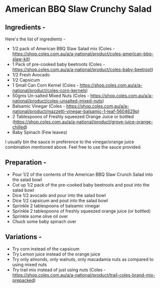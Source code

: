 
# American BBQ Slaw Crunchy Salad 

## Ingredients - 
Here's the list of ingredients - 

- 1/2 pack of American BBQ Slaw Salad mix (Coles - https://shop.coles.com.au/a/a-national/product/coles-american-bbq-slaw-kit)
- 1 Pack of pre-cooked baby beetroots (Coles - https://shop.coles.com.au/a/a-national/product/coles-baby-beetroot)
- 1/2 Fresh Avocado 
- 1/2 Capsicum
- 1 Small Can Corn Kernel (Coles - https://shop.coles.com.au/a/a-national/product/coles-corn-kernels) 
- 50gms Un-salted Mixed Nuts (Coles - https://shop.coles.com.au/a/a-national/product/coles-unsalted-mixed-nuts)
- Balsamic Vinegar (Coles - https://shop.coles.com.au/a/a-national/product/mazzetti-vinegar-balsamic-1-leaf-5604629p)
- 2 Tablespoons of Freshly squeezed Orange Juice or bottled (https://shop.coles.com.au/a/a-national/product/grove-juice-orange-chilled)
- Baby Spinach (Few leaves)

I usually bin the sauce in preference to the vinegar/orange juice combination mentioned above. Feel free to use the sauce provided.

## Preparation - 
- Pour 1/2 of the contents of the American BBQ Slaw Crunch Salad into the salad bowl
- Cut up 1/2 pack of the pre-cooked baby beetroots and pout into the salad bowl
- Dice 1/2 avocado and pour into the salad bowl
- Dice 1/2 capsicum and pout into the salad bowl
- Sprinkle 2 tablespoons of balsamic vinegar
- Sprinkle 2 tablespoons of freshly squeezed orange juice (or bottled)
- Sprinkle some olive oil over
- Chuck some baby spinach over

## Variations - 
- Try corn instead of the capsicum
- Try Lemon juice instead of the orange juice
- Try only almonds, only walnuts, only macadamia nuts as compared to using mixed nuts
- Try trail mix instead of just using nuts (Coles - https://shop.coles.com.au/a/a-national/product/trail-coles-brand-mix-prepacked)
